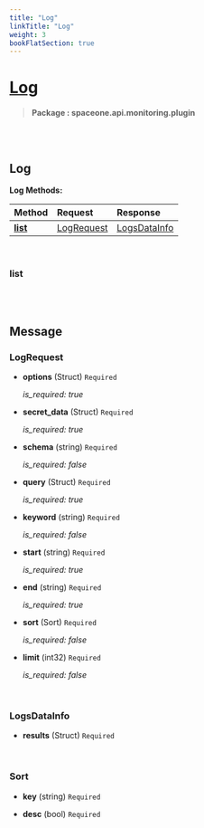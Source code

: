```yaml
---
title: "Log"
linkTitle: "Log"
weight: 3
bookFlatSection: true
---
```

# [Log](#Log)



>  **Package : spaceone.api.monitoring.plugin**

<br>
<br>

## Log





**Log Methods:**


| Method | Request | Response |
| :----- | :-------- | :-------- |
| [**list**](./Log#list) | [LogRequest](Log#logrequest) | [LogsDataInfo](./Log#logsdatainfo) |



    
<br>

### list










    


<br>
<br>

## Message



### LogRequest
* **options** (Struct)  `Required` 

  *is_required: true*

    
* **secret_data** (Struct)  `Required` 

  *is_required: true*

    
* **schema** (string)  `Required` 

  *is_required: false*

    
* **query** (Struct)  `Required` 

  *is_required: true*

    
* **keyword** (string)  `Required` 

  *is_required: false*

    
* **start** (string)  `Required` 

  *is_required: true*

    
* **end** (string)  `Required` 

  *is_required: true*

    
* **sort** (Sort)  `Required` 

  *is_required: false*

    
* **limit** (int32)  `Required` 

  *is_required: false*

    <br>

### LogsDataInfo
* **results** (Struct)  `Required` 

    <br>

### Sort
* **key** (string)  `Required` 

    
* **desc** (bool)  `Required` 

    <br>
